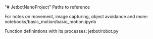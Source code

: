 "# JetbotNanoProject" 
Paths to reference

For notes on movement, image capturing, object avoidance and more:
notebooks/basic_motion/basic_motion.ipynb

Function definintions with its processes:
jetbot/robot.py
